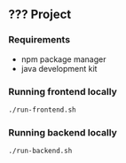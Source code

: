 ## ??? Project

### Requirements

- npm package manager
- java development kit

### Running frontend locally
```sh
./run-frontend.sh
```

### Running backend locally
```sh
./run-backend.sh
```

